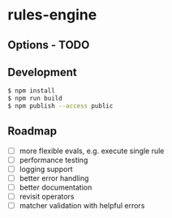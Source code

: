 # rules-engine

## Options - TODO

## Development

```sh
$ npm install
$ npm run build
$ npm publish --access public
```

## Roadmap

- [ ] more flexible evals, e.g. execute single rule
- [ ] performance testing
- [ ] logging support
- [ ] better error handling
- [ ] better documentation
- [ ] revisit operators
- [ ] matcher validation with helpful errors

